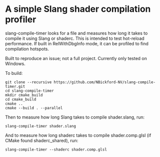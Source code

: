 # A simple Slang shader compilation profiler

slang-compile-timer looks for a file and measures how long it takes to compile
it using Slang or shaderc.
This is intended to test hot-reload performance.
If built in RelWithDbgInfo mode, it can be profiled to find compilation hotspots.

Built to reproduce an issue; not a full project. Currently only tested on Windows.

To build:

```
git clone --recursive https://github.com/NBickford-NV/slang-compile-timer.git
cd slang-compile-timer
mkdir cmake_build
cd cmake_build
cmake ..
cmake --build . --parallel
```

Then to measure how long Slang takes to compile shader.slang, run:

```
slang-compile-timer shader.slang
```

And to measure how long shaderc takes to compile shader.comp.glsl (if CMake
found shaderc_shared), run:

```
slang-compile-timer --shaderc shader.comp.glsl
```
